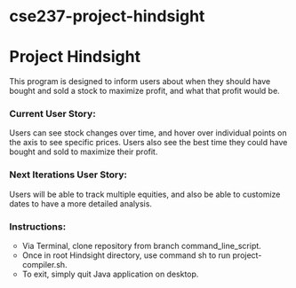 # cse237-project-hindsight
<h1>Project Hindsight</h1>
<p>This program is designed to inform users about when they should have bought and sold a stock to maximize profit, and what that profit would be.</p>

<h3>Current User Story:</h3>
<p>Users can see stock changes over time, and hover over individual points on the axis to see specific prices. Users also see the best time they could have bought and sold to maximize their profit.</p>

<h3>Next Iterations User Story:</h3>
<p>Users will be able to track multiple equities, and also be able to customize dates to have a more detailed analysis.</p>

<h3>Instructions:</h3>
<ul type="circle">
  <li>Via Terminal, clone repository from branch command_line_script.</li>
  <li>Once in root Hindsight directory, use command sh to run project-compiler.sh.</li>
  <li>To exit, simply quit Java application on desktop.</li>
</ul>
